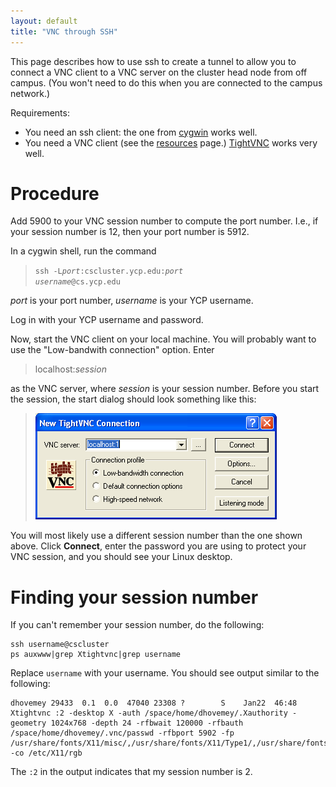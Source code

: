 ```yaml
---
layout: default
title: "VNC through SSH"
---
```


This page describes how to use ssh to create a tunnel to allow you to connect a VNC client to a VNC server on the cluster head node from off campus.  (You won't need to do this when you are connected to the campus network.)

Requirements:

-   You need an ssh client: the one from [cygwin](http://cygwin.com) works well.
-   You need a VNC client (see the [resources](resources.html) page.) [TightVNC](http://www.tightvnc.com/) works very well.

Procedure
=========

Add 5900 to your VNC session number to compute the port number. I.e., if your session number is 12, then your port number is 5912.

In a cygwin shell, run the command

> <code>ssh -L<i>port</i>:cscluster.ycp.edu:<i>port</i> <i>username</i>@cs.ycp.edu</code>

*port* is your port number, *username* is your YCP username.

Log in with your YCP username and password.

Now, start the VNC client on your local machine. You will probably want to use the "Low-bandwith connection" option. Enter

> localhost:*session*

as the VNC server, where *session* is your session number. Before you start the session, the start dialog should look something like this:

> ![image](img/StartTightVNC.png)

You will most likely use a different session number than the one shown above. Click **Connect**, enter the password you are using to protect your VNC session, and you should see your Linux desktop.

Finding your session number
===========================

If you can't remember your session number, do the following:

    ssh username@cscluster
    ps auxwww|grep Xtightvnc|grep username

Replace `username` with your username.  You should see output similar to the following:

    dhovemey 29433  0.1  0.0  47040 23308 ?        S    Jan22  46:48 Xtightvnc :2 -desktop X -auth /space/home/dhovemey/.Xauthority -geometry 1024x768 -depth 24 -rfbwait 120000 -rfbauth /space/home/dhovemey/.vnc/passwd -rfbport 5902 -fp /usr/share/fonts/X11/misc/,/usr/share/fonts/X11/Type1/,/usr/share/fonts/X11/75dpi/,/usr/share/fonts/X11/100dpi/ -co /etc/X11/rgb

The `:2` in the output indicates that my session number is 2.
